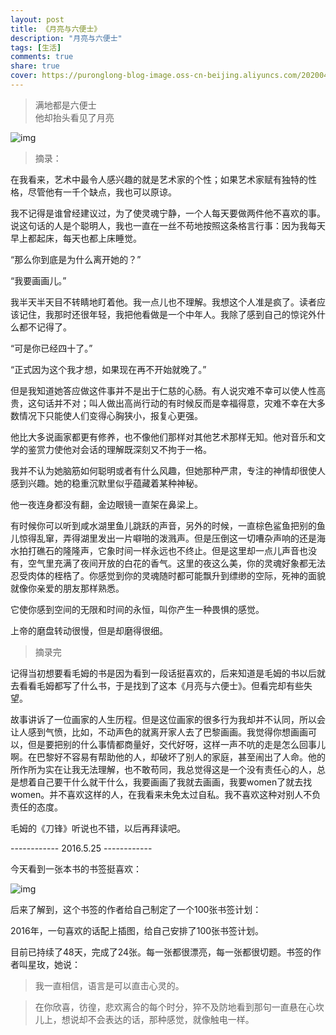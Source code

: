 ```yaml
---
layout: post
title: 《月亮与六便士》
description: "月亮与六便士"
tags: [生活]
comments: true
share: true
cover: https://puronglong-blog-image.oss-cn-beijing.aliyuncs.com/20200420154758.png
---
```


> 满地都是六便士<br  />
> 他却抬头看见了月亮

<!-- more -->

![img](https://puronglong-blog-image.oss-cn-beijing.aliyuncs.com/20200420154758.png)

> 摘录：

在我看来，艺术中最令人感兴趣的就是艺术家的个性；如果艺术家赋有独特的性格，尽管他有一千个缺点，我也可以原谅。

我不记得是谁曾经建议过，为了使灵魂宁静，一个人每天要做两件他不喜欢的事。说这句话的人是个聪明人，我也一直在一丝不苟地按照这条格言行事：因为我每天早上都起床，每天也都上床睡觉。

“那么你到底是为什么离开她的？”

“我要画画儿。”

我半天半天目不转睛地盯着他。我一点儿也不理解。我想这个人准是疯了。读者应该记住，我那时还很年轻，我把他看做是一个中年人。我除了感到自己的惊诧外什么都不记得了。

“可是你已经四十了。”

“正式因为这个我才想，如果现在再不开始就晚了。”

但是我知道她答应做这件事并不是出于仁慈的心肠。有人说灾难不幸可以使人性高贵，这句话并不对；叫人做出高尚行动的有时候反而是幸福得意，灾难不幸在大多数情况下只能使人们变得心胸狭小，报复心更强。

他比大多说画家都更有修养，也不像他们那样对其他艺术那样无知。他对音乐和文学的鉴赏力使他对会话的理解既深刻又不拘于一格。

我并不认为她脑筋如何聪明或者有什么风趣，但她那种严肃，专注的神情却很使人感到兴趣。她的稳重沉默里似乎蕴藏着某种神秘。

他一夜连身都没有翻，金边眼镜一直架在鼻梁上。

有时候你可以听到咸水湖里鱼儿跳跃的声音，另外的时候，一直棕色鲨鱼把别的鱼儿惊得乱窜，弄得湖里发出一片噼啪的泼溅声。但是压倒这一切嘈杂声响的还是海水拍打礁石的隆隆声，它象时间一样永远也不终止。但是这里却一点儿声音也没有，空气里充满了夜间开放的白花的香气。这里的夜这么美，你的灵魂好象都无法忍受肉体的桎梏了。你感觉到你的灵魂随时都可能飘升到缥缈的空际，死神的面貌就像你亲爱的朋友那样熟悉。

它使你感到空间的无限和时间的永恒，叫你产生一种畏惧的感觉。

上帝的磨盘转动很慢，但是却磨得很细。

> 摘录完

记得当初想要看毛姆的书是因为看到一段话挺喜欢的，后来知道是毛姆的书以后就去看看毛姆都写了什么书，于是找到了这本《月亮与六便士》。但看完却有些失望。

故事讲诉了一位画家的人生历程。但是这位画家的很多行为我却并不认同，所以会让人感到气愤，比如，不动声色的就离开家人去了巴黎画画。我觉得你想画画可以，但是要把别的什么事情都商量好，交代好呀，这样一声不吭的走是怎么回事儿啊。在巴黎好不容易有帮助他的人，却破坏了别人的家庭，甚至闹出了人命。他的所作所为实在让我无法理解，也不敢苟同，我总觉得这是一个没有责任心的人，总是想着自己要干什么就干什么，我要画画了我就去画画，我要women了就去找women。并不喜欢这样的人，在我看来未免太过自私。我不喜欢这种对别人不负责任的态度。

毛姆的《刀锋》听说也不错，以后再拜读吧。

------------ 2016.5.25 ------------

今天看到一张本书的书签挺喜欢：

![img](https://puronglong-blog-image.oss-cn-beijing.aliyuncs.com/20200420154701.png)

后来了解到，这个书签的作者给自己制定了一个100张书签计划：

2016年，一句喜欢的话配上插图，给自己安排了100张书签计划。

目前已持续了48天，完成了24张。每一张都很漂亮，每一张都很切题。书签的作者叫星玫，她说：

> 我一直相信，语言是可以直击心灵的。

> 在你欣喜，彷徨，悲欢离合的每个时分，猝不及防地看到那句一直悬在心坎儿上，想说却不会表达的话，那种感觉，就像触电一样。
